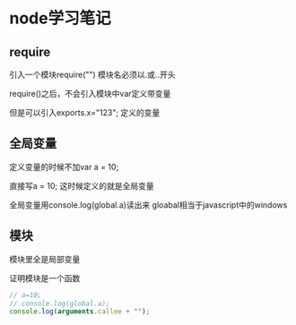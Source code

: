 # node学习笔记

## require

引入一个模块require("")  模块名必须以.或..开头



require()之后，不会引入模块中var定义带变量

但是可以引入exports.x="123";  定义的变量



## 全局变量

定义变量的时候不加var a = 10;

直接写a = 10;   这时候定义的就是全局变量



全局变量用console.log(global.a)读出来    gloabal相当于javascript中的windows



## 模块

模块里全是局部变量

证明模块是一个函数



```javascript
// a=10;
// console.log(global.a);
console.log(arguments.callee + "");
```


